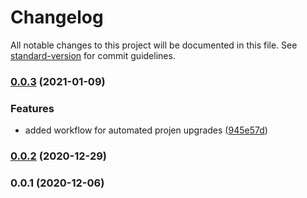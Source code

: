 # Changelog

All notable changes to this project will be documented in this file. See [standard-version](https://github.com/conventional-changelog/standard-version) for commit guidelines.

### [0.0.3](https://github.com/stefan.freitag/projen-budget-notifier/compare/v0.0.2...v0.0.3) (2021-01-09)


### Features

* added workflow for automated projen upgrades ([945e57d](https://github.com/stefan.freitag/projen-budget-notifier/commit/945e57d8547daf8c20c51a07611897faed363847))

### [0.0.2](https://github.com/stefan.freitag/projen-budget-notifier/compare/v0.0.1...v0.0.2) (2020-12-29)

### 0.0.1 (2020-12-06)
